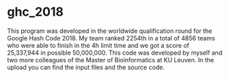 # ghc_2018
This program was developed in the worldwide qualification round for the Google Hash Code 2018. My team ranked 2254th in a total of 4856 teams who were able to finish in the 4h limit time and we got a score of 25,337,944 in possible 50,000,000. This code was developed by myself and two more colleagues of the Master of Bioinformatics at KU Leuven. In the upload you can find the input files and the source code.
